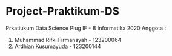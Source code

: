# Project-Praktikum-DS

Prkatiukum Data Science Plug IF - B Informatika 2020
Anggota : 
1. Muhammad Rifki Firmansyah - 123200064
2. Ardhian Kusumayuda - 123200144
